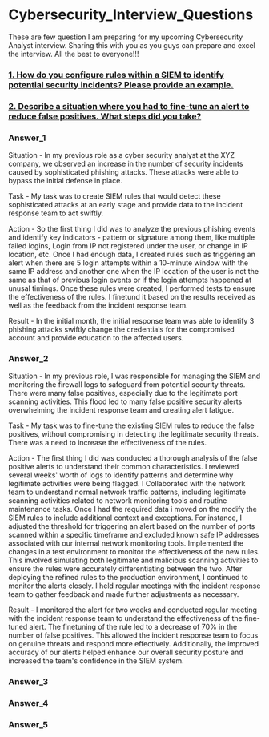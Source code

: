 # Cybersecurity_Interview_Questions

These are few question I am preparing for my upcoming Cybersecurity Analyst interview. 
Sharing this with you as you guys can prepare and excel the interview. 
All the best to everyone!!!

### [1. How do you configure rules within a SIEM to identify potential security incidents? Please provide an example.](#Answer_1)
### [2. Describe a situation where you had to fine-tune an alert to reduce false positives. What steps did you take?](#Answer_2)


### Answer_1

Situation - In my previous role as a cyber security analyst at the XYZ company, we observed an increase in the number of security incidents caused by sophisticated phishing attacks.
These attacks were able to bypass the initial defense in place.

Task - My task was to create SIEM rules that would detect these sophisticated attacks at an early stage and provide data to the incident response team to act swiftly. 

Action - So the first thing I did was to analyze the previous phishing events and identify key indicators - pattern or signature among them, like multiple failed logins, Login from IP not registered under the user, or change in IP location, etc. 
Once I had enough data, I created rules such as triggering an alert when there are 5 login attempts within a 10-minute window with the same IP address and another one when the IP location of the user is not the same as that of previous login events or if the login attempts happened at unusal timings. 
Once these rules were created, I performed tests to ensure the effectiveness of the rules. I finetund it based on the results received as well as the feedback from the incident response team. 

Result - In the initial month, the initial response team was able to identify 3 phishing attacks swiftly change the credentials for the compromised account and provide education to the affected users.

### Answer_2

Situation - In my previous role, I was responsible for managing the SIEM and monitoring the firewall logs to safeguard from potential security threats. There were many false positives, especially due to the legitimate port scanning activities. This flood led to many false positive security alerts overwhelming the incident response team and  creating alert fatigue. 

Task - My task was to fine-tune the existing SIEM rules to reduce the false positives, without compromising in detecting the legitimate security threats. There was a need to increase the effectiveness of the rules.

Action - The first thing I did was conducted a thorough analysis of the false positive alerts to understand their common characteristics. I reviewed several weeks' worth of logs to identify patterns and determine why legitimate activities were being flagged. I Collaborated with the network team to understand normal network traffic patterns, including legitimate scanning activities related to network monitoring tools and routine maintenance tasks. Once I had the required data i moved on the modify the SIEM rules to include additional context and exceptions. For instance, I adjusted the threshold for triggering an alert based on the number of ports scanned within a specific timeframe and excluded known safe IP addresses associated with our internal network monitoring tools.
Implemented the changes in a test environment to monitor the effectiveness of the new rules. This involved simulating both legitimate and malicious scanning activities to ensure the rules were accurately differentiating between the two. After deploying the refined rules to the production environment, I continued to monitor the alerts closely. I held regular meetings with the incident response team to gather feedback and made further adjustments as necessary.

Result - I monitored the alert for two weeks and conducted regular meeting with the incident response team to understand the effectiveness of the fine-tuned alert. The finetuning of the rule led to a decrease of 70% in the number of false positives. This allowed the incident response team to focus on genuine threats and respond more effectively. Additionally, the improved accuracy of our alerts helped enhance our overall security posture and increased the team's confidence in the SIEM system.


### Answer_3
### Answer_4
### Answer_5
